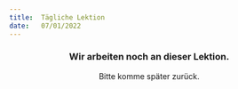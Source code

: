 ```yaml
---
title:  Tägliche Lektion
date:   07/01/2022
---
```


### <center>Wir arbeiten noch an dieser Lektion.</center>
<center>Bitte komme später zurück.</center>